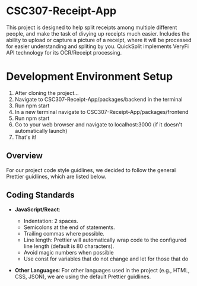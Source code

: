 # CSC307-Receipt-App

This project is designed to help split receipts among multiple different people, and make the task of divying up 
receipts much easier. Includes the ability to upload or capture a picture of a receipt, where it will be processed for easier 
understanding and spliting by you. QuickSplit implements VeryFi API technology for its OCR/Receipt processing.

# Development Environment Setup

1. After cloning the project...
2. Navigate to CSC307-Receipt-App/packages/backend in the terminal
3. Run npm start
4. In a new terminal navigate to CSC307-Receipt-App/packages/frontend
5. Run npm start
6. Go to your web browser and navigate to localhost:3000 (if it doesn't automatically launch)
7. That's it!


## Overview

For our project code style guidlines, we decided to follow the general Prettier guidlines, which are listed below.

## Coding Standards

- **JavaScript/React**:

  - Indentation: 2 spaces.
  - Semicolons at the end of statements.
  - Trailing commas where possible.
  - Line length: Prettier will automatically wrap code to the configured line length (default is 80 characters).
  - Avoid magic numbers when possible
  - Use const for variables that do not change and let for those that do

- **Other Languages**: For other languages used in the project (e.g., HTML, CSS, JSON), we are using the default Prettier guidlines.
